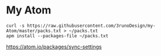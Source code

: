 # My Atom

```shell
curl -s https://raw.githubusercontent.com/3runoDesign/my-Atom/master/packs.txt > ~/packs.txt
apm install --packages-file ~/packs.txt
```
https://atom.io/packages/sync-settings
